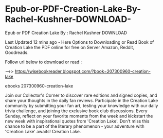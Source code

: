 # Epub-or-PDF-Creation-Lake-By-Rachel-Kushner-DOWNLOAD-
Epub or PDF Creation Lake By : Rachel Kushner DOWNLOAD 

Last Updated 12 mins ago - Here Options to Downloading or Read Book of Creation Lake the PDF online for free on Server Amazon, Reddit, Goodreads.
 
Follow url below to download or read :
 
-->> https://wisebookreader.blogspot.com/?book=207300960-creation-lake
 
ebooks 207300960-creation-lake
 
Join our Collector's Corner to discover rare editions and signed copies, and share your thoughts in the daily fan reviews.
Participate in the Creation Lake community by submitting your fan art, testing your knowledge with our daily trivia challenge, and joining the exclusive book club discussions.
Every Sunday, reflect on your favorite moments from the week and kickstart the new week with inspirational quotes from 'Creation Lake'. Don't miss this chance to be a part of the literary phenomenon - your adventure with 'Creation Lake' awaits! Creation Lake.
